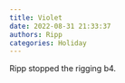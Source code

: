 ```yaml
---
title: Violet
date: 2022-08-31 21:33:37
authors: Ripp
categories: Holiday
---
```


 Ripp stopped the rigging b4.